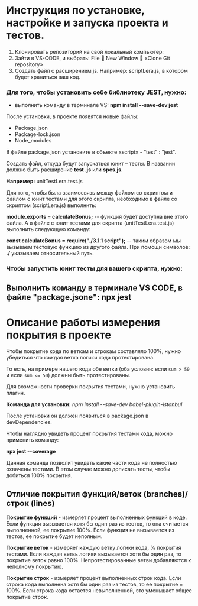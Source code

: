 # Инструкция по установке, настройке и запуска проекта и тестов.

1.	Клонировать репозиторий на свой локальный компьютер:
2.  Зайти в VS-CODE, и выбрать: File  New Window  «Clone Git repository»
3.  Создать файл с расширением js. Например: scriptLera.js, в котором будет храниться ваш код.

### Для того, чтобы установить себе библиотеку JEST, нужно: 
- выполнить команду в терминале VS:  **npm install --save-dev jest**

После установки, в проекте появятся новые файлы:
- Package.json
- Package-lock.json
- Node_modules

В файле package.json установите в объекте «script» - “test” : ”jest".

Создать файл, откуда будут запускаться юнит – тесты. В названии должно быть расширение **test .js** или **spes.js**. 

**Например:** unitTestLera.test.js


Для того, чтобы была взаимосвязь между файлом со скриптом и файлом с юнит тестами для этого скрипта, необходимо в файле со скриптом (scriptLera.js) выполнить:

**module.exports = calculateBonus;** -- функция будет доступна вне этого файла.
А в файле с юнит тестами для скрипта (unitTestLera.test.js) выполнить следующую команду:

**const calculateBonus = require("./3.1.1 script");** -- таким образом мы вызываем тестовую функцию из другого файла. При помощи символов: **./** указываем относительный путь.

### Чтобы запустить юнит тесты для вашего скрипта, нужно:
Выполнить команду в терминале VS CODE, в файле "package.jsone": **npx jest**
---------------------------------------------------------------------------------

# Описание работы измерения покрытия в проекте

 Чтобы покрытие кода по веткам и строкам составляло 100%, нужно убедиться что каждая ветка логики кода протестирована.
 
  То есть, на примере нашего кода обе ветки (оба условия: если `sum > 50` и если `sum <= 50`) должны быть протестированы.

Для возможности проверки покрытия тестами, нужно установить плагин.

**Команда для установки:** *npm install --save-dev babel-plugin-istanbul*

После установки он должен появиться в package.json в devDependencies.

Чтобы наглядно увидеть процент покрытия тестами кода, можно применить команду:

**npx jest --coverage**

Данная команда позволит увидеть какие части кода не полностью охвачены тестами. В этом случае можно дописать тесты, чтобы добиться 100% покрытия. 

 ## Отличие покрытия функций/веток (branches)/строк (lines)


**Покрытие функций** - измеряет процент выполненных функций в коде. Если функция вызывается хотя бы один раз из тестов, то она считается выполненной, ее покрытие 100%. Если функция не вызывается из тестов, ее покрытие будет неполным.

**Покрытие веток** - измеряет каждую ветку логики кода, % покрытия тестами. Если каждая ветвь логики вызывается хотя бы один раз, то покрытие веток равно 100%. Непротестированные ветви добавляются к неполному покрытию.

**Покрытие строк** - измеряет процент выполненных строк кода. Если строка кода выполнена хотя бы один раз из тестов, то ее покрытие = 100%. Если строка кода остается невыполненной, это уменьшает общее покрытие строк.


